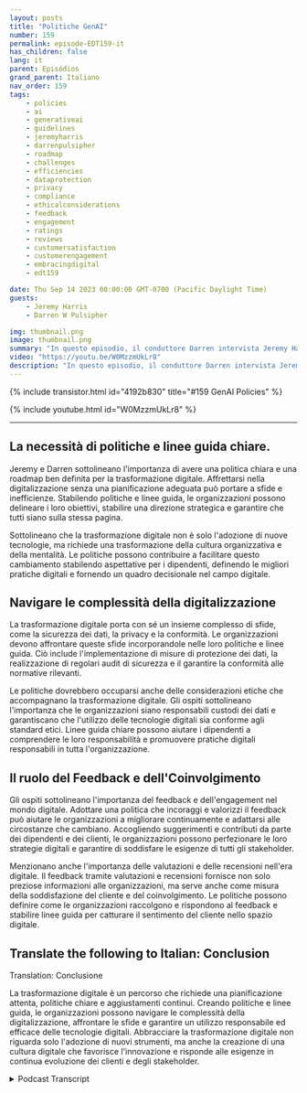 ```yaml
---
layout: posts
title: "Politiche GenAI"
number: 159
permalink: episode-EDT159-it
has_children: false
lang: it
parent: Episódios
grand_parent: Italiano
nav_order: 159
tags:
    - policies
    - ai
    - generativeai
    - guidelines
    - jeremyharris
    - darrenpulsipher
    - roadmap
    - challenges
    - efficiencies
    - dataprotection
    - privacy
    - compliance
    - ethicalconsiderations
    - feedback
    - engagement
    - ratings
    - reviews
    - customersatisfaction
    - customerengagement
    - embracingdigital
    - edt159

date: Thu Sep 14 2023 00:00:00 GMT-0700 (Pacific Daylight Time)
guests:
    - Jeremy Harris
    - Darren W Pulsipher

img: thumbnail.png
image: thumbnail.png
summary: "In questo episodio, il conduttore Darren intervista Jeremy Harris e approfondisce l'importanza di stabilire politiche e linee guida per una trasformazione digitale di successo. Con la sempre maggiore diffusione delle tecnologie digitali in diverse industrie, le organizzazioni devono adattarsi e abbracciare questa trasformazione per rimanere competitive e soddisfare le mutevoli aspettative dei clienti."
video: "https://youtu.be/W0MzzmUkLr8"
description: "In questo episodio, il conduttore Darren intervista Jeremy Harris e approfondisce l'importanza di stabilire politiche e linee guida per una trasformazione digitale di successo. Con la sempre maggiore diffusione delle tecnologie digitali in diverse industrie, le organizzazioni devono adattarsi e abbracciare questa trasformazione per rimanere competitive e soddisfare le mutevoli aspettative dei clienti."
---
```


<div>
{% include transistor.html id="4192b830" title="#159 GenAI Policies" %}

{% include youtube.html id="W0MzzmUkLr8" %}
</div>

---

## La necessità di politiche e linee guida chiare.

Jeremy e Darren sottolineano l'importanza di avere una politica chiara e una roadmap ben definita per la trasformazione digitale. Affrettarsi nella digitalizzazione senza una pianificazione adeguata può portare a sfide e inefficienze. Stabilendo politiche e linee guida, le organizzazioni possono delineare i loro obiettivi, stabilire una direzione strategica e garantire che tutti siano sulla stessa pagina.

Sottolineano che la trasformazione digitale non è solo l'adozione di nuove tecnologie, ma richiede una trasformazione della cultura organizzativa e della mentalità. Le politiche possono contribuire a facilitare questo cambiamento stabilendo aspettative per i dipendenti, definendo le migliori pratiche digitali e fornendo un quadro decisionale nel campo digitale.

## Navigare le complessità della digitalizzazione

La trasformazione digitale porta con sé un insieme complesso di sfide, come la sicurezza dei dati, la privacy e la conformità. Le organizzazioni devono affrontare queste sfide incorporandole nelle loro politiche e linee guida. Ciò include l'implementazione di misure di protezione dei dati, la realizzazione di regolari audit di sicurezza e il garantire la conformità alle normative rilevanti.

Le politiche dovrebbero occuparsi anche delle considerazioni etiche che accompagnano la trasformazione digitale. Gli ospiti sottolineano l'importanza che le organizzazioni siano responsabili custodi dei dati e garantiscano che l'utilizzo delle tecnologie digitali sia conforme agli standard etici. Linee guida chiare possono aiutare i dipendenti a comprendere le loro responsabilità e promuovere pratiche digitali responsabili in tutta l'organizzazione.

## Il ruolo del Feedback e dell'Coinvolgimento

Gli ospiti sottolineano l'importanza del feedback e dell'engagement nel mondo digitale. Adottare una politica che incoraggi e valorizzi il feedback può aiutare le organizzazioni a migliorare continuamente e adattarsi alle circostanze che cambiano. Accogliendo suggerimenti e contributi da parte dei dipendenti e dei clienti, le organizzazioni possono perfezionare le loro strategie digitali e garantire di soddisfare le esigenze di tutti gli stakeholder.

Menzionano anche l'importanza delle valutazioni e delle recensioni nell'era digitale. Il feedback tramite valutazioni e recensioni fornisce non solo preziose informazioni alle organizzazioni, ma serve anche come misura della soddisfazione del cliente e del coinvolgimento. Le politiche possono definire come le organizzazioni raccolgono e rispondono al feedback e stabilire linee guida per catturare il sentimento del cliente nello spazio digitale.

## Translate the following to Italian: Conclusion
Translation: Conclusione

La trasformazione digitale è un percorso che richiede una pianificazione attenta, politiche chiare e aggiustamenti continui. Creando politiche e linee guida, le organizzazioni possono navigare le complessità della digitalizzazione, affrontare le sfide e garantire un utilizzo responsabile ed efficace delle tecnologie digitali. Abbracciare la trasformazione digitale non riguarda solo l'adozione di nuovi strumenti, ma anche la creazione di una cultura digitale che favorisce l'innovazione e risponde alle esigenze in continua evoluzione dei clienti e degli stakeholder.



<details>
<summary> Podcast Transcript </summary>

<p></p>

</details>

